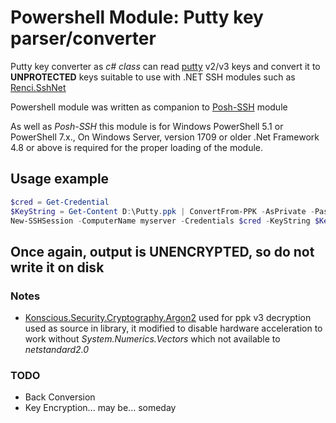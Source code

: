 ﻿# Powershell Module: Putty key parser/converter

Putty key converter as _c# class_ can read [putty](https://www.putty.org/) v2/v3 keys and convert it to **UNPROTECTED** keys suitable to use with .NET SSH modules such as [Renci.SshNet](https://github.com/sshnet/SSH.NET/)

Powershell module was written as companion to [Posh-SSH](https://github.com/darkoperator/Posh-SSH) module

As well as _Posh-SSH_ this module is for Windows PowerShell 5.1 or PowerShell 7.x., On Windows Server, version 1709 or older .Net Framework 4.8 or above is required for the proper loading of the module.

## Usage example

``` powershell
$cred = Get-Credential
$KeyString = Get-Content D:\Putty.ppk | ConvertFrom-PPK -AsPrivate -Password $cred.Password
New-SSHSession -ComputerName myserver -Credentials $cred -KeyString $KeyString
```

## Once again, output is **UNENCRYPTED**, so do not write it on disk

### Notes

- [Konscious.Security.Cryptography.Argon2](https://github.com/kmaragon/Konscious.Security.Cryptography) used for ppk v3 decryption used as source in library, it modified to disable hardware acceleration to work without _System.Numerics.Vectors_ which not available to _netstandard2.0_

### TODO

- Back Conversion
- Key Encryption... may be... someday
